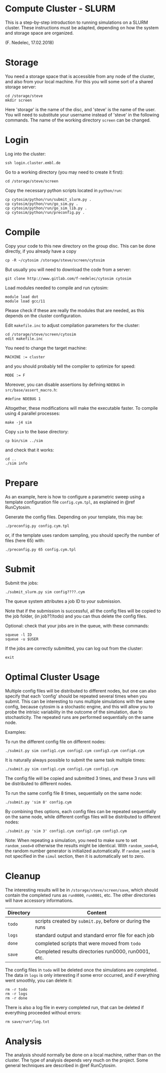# Compute Cluster - SLURM

This is a step-by-step introduction to running simulations on a SLURM cluster. These instructions must be adapted, depending on how the system and storage space are organized.

(F. Nedelec, 17.02.2018)

# Storage

You need a storage space that is accessible from any node of the cluster, 
and also from your local machine. For this you will some sort of a shared storage server:

	cd /storage/steve
	mkdir screen
 
Here 'storage' is the name of the disc, and 'steve' is the name of the user.
You will need to substitute your username instead of 'steve' in the following
commands. The name of the working directory `screen` can be changed.
 
# Login
 
Log into the cluster:

	ssh login.cluster.embl.de

Go to a working directory (you may need to create it first):

	cd /storage/steve/screen
 
Copy the necessary python scripts located in `python/run`:

	cp cytosim/python/run/submit_slurm.py .
	cp cytosim/python/run/go_sim.py .
	cp cytosim/python/run/go_sim_lib.py .
	cp cytosim/python/run/preconfig.py .

# Compile
 
Copy your code to this new directory on the group disc.
This can be done directly, if you already have a copy

	cp -R ~/cytosim /storage/steve/screen/cytosim
	
But usually you will need to download the code from a server:

	git clone http://www.gitlab.com/f-nedelec/cytosim cytosim

Load modules needed to compile and run cytosim:

	module load dot
	module load gcc/11

Please check if these are really the modules that are needed, as this depends on the cluster configuration.

Edit `makefile.inc` to adjust compilation parameters for the cluster:

	cd /storage/steve/screen/cytosim
	edit makefile.inc

You need to change the target machine:

	MACHINE := cluster

and you should probably tell the compiler to optimize for speed:

	MODE := F

Moreover, you can disable assertions by defining `NDEBUG` in `src/base/assert_macro.h`:

	#define NDEBUG 1

Altogether, these modifications will make the executable faster.
To compile using 4 parallel processes:

	make -j4 sim

Copy `sim` to the base directory:

	cp bin/sim ../sim

and check that it works:

	cd ..
	./sim info

# Prepare
 
As an example, here is how to configure a parametric sweep using a template configuration file `config.cym.tpl`, as explained in @ref RunCytosim.
 
Generate the config files. Depending on your template, this may be:

	./preconfig.py config.cym.tpl

or, if the template uses random sampling, you should specify the number of files (here 65) with:

	./preconfig.py 65 config.cym.tpl

# Submit

Submit the jobs:

	./submit_slurm.py sim config????.cym

The queue system attributes a job ID to your submission.

Note that if the submission is successful, all the config files will be copied to the job folder, (in job??/todo) and you can thus delete the config files.

Optional: check that your jobs are in the queue, with these commands:

	squeue -l ID
	squeue -u $USER

If the jobs are correctly submitted, you can log out from the cluster:

	exit

# Optimal Cluster Usage

Multiple config files will be distributed to different nodes, but one can also specify that each 'config' should be repeated several times when you submit.
This can be interesting to runs multiple simulations with the same config,
because cytosim is a stochastic engine, and this will allow you to probe the intrisic variability in the outcome of the simulation, due to stochasticity.
The repeated runs are performed sequentially on the same node.

Examples:

To run the different config file on different nodes:

	./submit.py sim config1.cym config2.cym config3.cym config4.cym

It is naturally always possible to submit the same task multiple times:

	./submit.py sim config1.cym config1.cym config1.cym

The config file will be copied and submitted 3 times, and these 3 runs will
be distributed to different nodes.

To run the same config file 8 times, sequentially on the same node:

	./submit.py 'sim 8' config.cym

By combining thes options, each config files can be repeated sequentially on the
same node, while different configs files will be distributed to different nodes:

	./submit.py 'sim 3' config1.cym config2.cym config3.cym

Note: When repeating a simulation, you need to make sure to set `random_seed=0`
otherwise the results might be identical. With `random_seed=0`, the random number
generator is initialized automatically. If `random_seed` is not specified in the
`simul` section, then it is automatically set to zero.


# Cleanup
 
The interesting results will be in `/storage/steve/screen/save`, 
which should contain the completed runs as `run0000`, `run0001`, etc.
The other directories will have accessory informations.
 
Directory       |   Content                                                |
----------------|-----------------------------------------------------------
`todo`          | scripts created by `submit.py`, before or during the runs
`logs`          | standard output and standard error file for each job
`done`          | completed scripts that were moved from `todo`
`save`          | Completed results directories run0000, run0001, etc.

The config files in `todo` will be deleted once the simulations are completed.
The data in `logs` is only interesting if some error occurred,
and if everything went smoothly, you can delete it:

	rm -r todo
	rm -r logs
	rm -r done

There is also a log file in every completed run, that can be deleted if everything
proceeded without errors:

	rm save/run*/log.txt
	
# Analysis

The analysis should normally be done on a local machine, rather than on the cluster. The type of analysis depends very much on the project.
Some general techniques are described in @ref RunCytosim.
 
